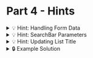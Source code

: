 # Part 4 - Hints

<details>
<summary>💡 Hint: Handling Form Data </summary>

Remember how to get data from a form. You can use either `new FormData` or select the value from the input form directly.

```js
function handleSubmit(event) {
  //...
  const data = new FormData(event.target);
  //...
  const inputValue = event.target.elements.inputName.value;
}
```

</details>

<details>
<summary>💡 Hint: SearchBar Parameters</summary>

Which parameters does your Search Bar Component need? Where do you need to store the search query and fetch the data?

```js
function SearchBar({onSubmit}) {
  //...
  return <form onSubmit={onSubmit}>
}
```

</details>

<details>
<summary>💡 Hint: Updating List Title</summary>

There are many ways to dynamically update the AlbumList Title. One might to use a "hasBeenSearched" or "pageState" state which indicates whether a user has submitted the form:

```js
function App({onSubmit}) {
  const [hasSearched,setHasSearched] = useState(false);

  return (
    //...
    <AlbumList title={hasSearched ? 'Results' : 'Featured'} albums={...}>
  )
}
```

```js
function App({onSubmit}) {
  const [pageState,setPageState] = useState("FEATURED");

  return (
    //...
    <AlbumList title={pageState === "SEARCHED" ? 'Results' : 'Featured'} albums={...}>
  )
}
```

</details>

<details>
<summary>🔒 Example Solution </summary>
Only check this solution after giving this part a good try!

[🔗 Part 4 Example Solution](https://github.com/neuefische/web-react-recap-project-solution/tree/part-4)

</details>
